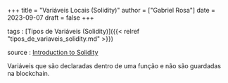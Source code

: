 +++
title = "Variáveis Locais (Solidity)"
author = ["Gabriel Rosa"]
date = 2023-09-07
draft = false
+++

tags
: [Tipos de Variáveis (Solidity)]({{< relref "tipos_de_variaveis_solidity.md" >}})

source
: [Introduction to Solidity](https://learnweb3.io/degrees/ethereum-developer-degree/freshman/introduction-to-solidity/)

Variáveis que são declaradas dentro de uma função e não são guardadas na blockchain.
